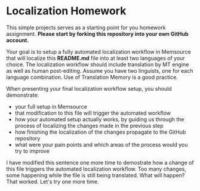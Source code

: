 # Localization Homework
This simple projects serves as a starting point for you homework assignment. **Please start by forking this repository into your own GitHub account.**

Your goal is to setup a fully automated localization workflow in Memsource that will localize this **README.md** file into at least two languages of your choice. The localization workflow should include translation by MT engine as well as human post-editing. Assume you have two linguists, one for each language combination. Use of Translation Memory is a good practice.

When presenting your final localization workflow setup, you should demonstrate:
- your full setup in Memsource
- that modification to this file will trigger the automated workflow
- how your automated setup actually works, by guiding us through the process of localizing the changes made in the previous step
- how finishing the localization of the changes propagate to the GitHub repository
- what were your pain points and which areas of the process would you try to improve

I have modified this sentence one more time to demostrate how a change of this file triggers the automated localization workflow. Too many changes, some happening while the file is still being translated. What will happen? That worked. Let's try one more time.
